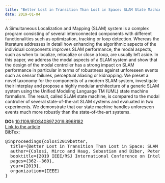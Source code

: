 ```yaml
---
title: "Better Lost in Transition Than Lost in Space: SLAM State Machine"
date: 2019-01-04
---
```


A Simultaneous Localization and Mapping
(SLAM) system is a complex program consisting of several
interconnected components with different functionalities such as
optimization, tracking or loop detection. Whereas the literature
addresses in detail how enhancing the algorithmic aspects of
the individual components improves SLAM performance, the
modal aspects, such as when to localize, relocalize or close a
loop, are usually left aside. In this paper, we address the modal
aspects of a SLAM system and show that the design of the
modal controller has a strong impact on SLAM performance
in particular in terms of robustness against unforeseen events
such as sensor failures, perceptual aliasing or kidnapping. We
preset a novel taxonomy for the components of a modern
SLAM system, investigate their interplay and propose a highly
modular architecture of a generic SLAM system using the
Unified Modeling Language TM (UML) state machine formalism.
The result, called SLAM state machine, is compared to the
modal controller of several state-of-the-art SLAM systems and
evaluated in two experiments. We demonstrate that our state
machine handles unforeseen events much more robustly than
the state-of-the-art systems.


__DOI__: [10.1109/IROS40897.2019.8968182](https://doi.org/10.1109/IROS40897.2019.8968182)  
[Link to the article](/resources/2019_paper_colosi_slam_state_machine.pdf)  
BibTex:  
<pre>
@inproceedings{colosi2019better,
  title={Better Lost in Transition Than Lost in Space: SLAM State Machine},
  author={Colosi, Mirco and Haug, Sebastian and Biber, Peter and Arras, Kai O and Grisetti, Giorgio},
  booktitle={2019 IEEE/RSJ International Conference on Intelligent Robots and Systems (IROS)},
  pages={362--369},
  year={2019},
  organization={IEEE}
}
</pre>
